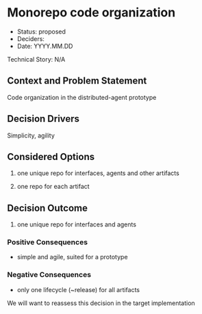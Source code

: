 # Monorepo code organization

* Status: proposed
* Deciders:
* Date: YYYY.MM.DD

Technical Story: N/A

## Context and Problem Statement

Code organization in the distributed-agent prototype

## Decision Drivers

Simplicity, agility

## Considered Options

1. one unique repo for interfaces, agents and other artifacts

2. one repo for each artifact

## Decision Outcome

1. one unique repo for interfaces and agents

### Positive Consequences

- simple and agile, suited for a prototype

### Negative Consequences

- only one lifecycle (~release) for all artifacts

We will want to reassess this decision in the target implementation


